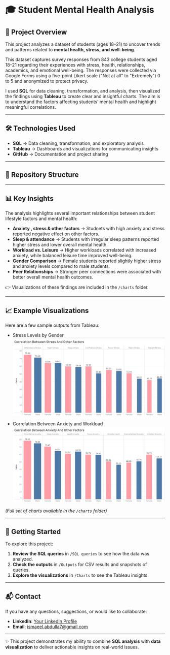 # 🎓 Student Mental Health Analysis

## 📌 Project Overview
This project analyzes a dataset of students (ages 18–21) to uncover trends and patterns related to **mental health, stress, and well-being**.

This dataset captures survey responses from 843 college students aged 18–21 regarding their experiences with stress, health, relationships, academics, and emotional well-being. The responses were collected via Google Forms using a five-point Likert scale ("Not at all" to "Extremely") 0 to 5 and anonymized to protect privacy.

I used **SQL** for data cleaning, transformation, and analysis, then visualized the findings using **Tableau** to create clear and insightful charts. The aim is to understand the factors affecting students’ mental health and highlight meaningful correlations.

---

## 🛠️ Technologies Used
- **SQL** → Data cleaning, transformation, and exploratory analysis  
- **Tableau** → Dashboards and visualizations for communicating insights  
- **GitHub** → Documentation and project sharing  

---

## 📂 Repository Structure

---

## 📊 Key Insights
The analysis highlights several important relationships between student lifestyle factors and mental health:
- **Anxiety , stress & other factors** → Studnets with high anxiety and stress reported negative effect on other factors.
- **Sleep & attendance** → Students with irregular sleep patterns reported higher stress and lower overall mental health.  
- **Workload vs. Leisure** → Higher workloads correlated with increased anxiety, while balanced leisure time improved well-being.  
- **Gender Comparison** → Female students reported slightly higher stress and anxiety levels compared to male students.  
- **Peer Relationships** → Stronger peer connections were associated with better overall mental health outcomes.  

👉 Visualizations of these findings are included in the `/charts` folder.  

---

## 📈 Example Visualizations
Here are a few sample outputs from Tableau:  

- Stress Levels by Gender  
  ![Image Alt](https://github.com/Ismaeel-Abdulla/mental-health-sql-analysis/blob/74d1e36d8f0c6b71a06ef55aff192dd7755ca3e3/Charts/Stress.png)

- Correlation Between Anxiety and Workload  
  ![Image Alt](https://github.com/Ismaeel-Abdulla/mental-health-sql-analysis/blob/ee0870b9dcd1658fab414aaf799621fac6b0942c/Charts/Anxiety.png)

*(Full set of charts available in the `/charts` folder)*  

---

## 🚀 Getting Started
To explore this project:  

1. **Review the SQL queries** in `/SQL queries` to see how the data was analyzed.  
2. **Check the outputs** in `/Outputs` for CSV results and snapshots of queries.  
3. **Explore the visualizations** in `/Charts` to see the Tableau insights.  

---

## 📬 Contact
If you have any questions, suggestions, or would like to collaborate:  
- **LinkedIn**: [Your LinkedIn Profile](linkedin.com/in/ismaeel-ghayaty-121125160)  
- **Email**: ismaeel.abdulla7@gmail.com

---

✨ This project demonstrates my ability to combine **SQL analysis** with **data visualization** to deliver actionable insights on real-world issues.
